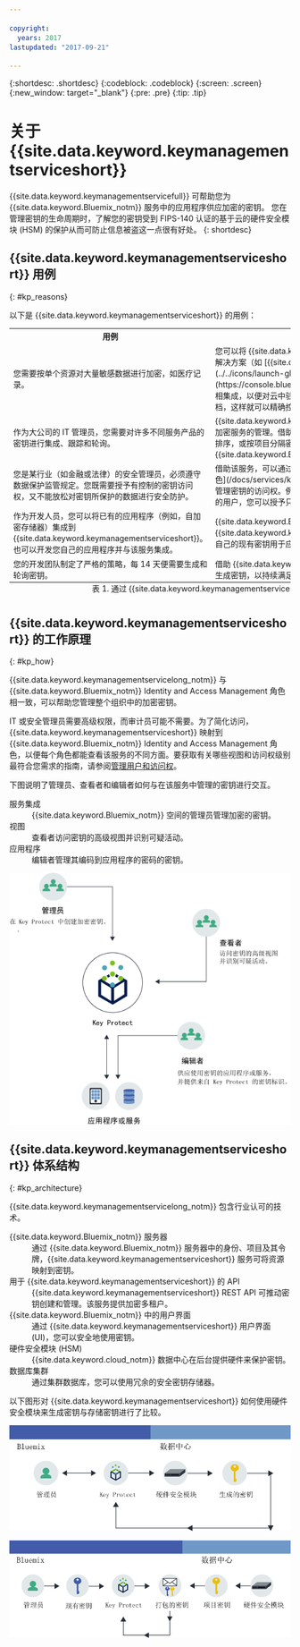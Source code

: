 ```yaml
---

copyright:
  years: 2017
lastupdated: "2017-09-21"

---
```


{:shortdesc: .shortdesc}
{:codeblock: .codeblock}
{:screen: .screen}
{:new_window: target="_blank"}
{:pre: .pre}
{:tip: .tip}

# 关于 {{site.data.keyword.keymanagementserviceshort}}

{{site.data.keyword.keymanagementservicefull}} 可帮助您为 {{site.data.keyword.Bluemix_notm}} 服务中的应用程序供应加密的密钥。
您在管理密钥的生命周期时，了解您的密钥受到 FIPS-140 认证的基于云的硬件安全模块 (HSM) 的保护从而可防止信息被盗这一点很有好处。
{: shortdesc}

## {{site.data.keyword.keymanagementserviceshort}} 用例
{: #kp_reasons}

以下是 {{site.data.keyword.keymanagementserviceshort}} 的用例：

<table>
  <tr>
    <th>用例</th>
    <th>解决方案</th>
  </tr>
  <tr>
    <td>您需要按单个资源对大量敏感数据进行加密，如医疗记录。</td>
    <td>您可以将 {{site.data.keyword.keymanagementserviceshort}} 服务与存储解决方案（如 [{{site.data.keyword.objectstorageshort}} ![外部链接图标](../../icons/launch-glyph.svg "外部链接图标")](https://console.bluemix.net/docs/services/ObjectStorage/index.html)）相集成，以便对云中驻留的数据进行加密。可以使用不同的密钥保护每个文档，这样就可以精确控制数据。</td>
  </tr>
  <tr>
    <td>作为大公司的 IT 管理员，您需要对许多不同服务产品的密钥进行集成、跟踪和轮询。</td>
    <td>{{site.data.keyword.keymanagementserviceshort}} 界面可以简化对多个加密服务的管理。借助该服务，您可以在一个集中的位置对密钥进行管理和排序，或按项目分隔密钥并将其存储在不同 {{site.data.keyword.Bluemix_short}} 空间中。</td>
  </tr>
  <tr>
    <td>您是某行业（如金融或法律）的安全管理员，必须遵守数据保护监管规定。您既需要授予有控制的密钥访问权，又不能放松对密钥所保护的数据进行安全防护。</td>
    <td>借助该服务，可以通过[指定不同的 Identity and Access Management 角色](/docs/services/keyprotect_manage_access.html#roles)来控制用户对管理密钥的访问权。例如，对需要查看密钥创建信息但不需要查看密钥资料的用户，您可以授予只读访问权。</td>
  <tr>
    <td>作为开发人员，您可以将已有的应用程序（例如，自加密存储器）集成到 {{site.data.keyword.keymanagementserviceshort}}。也可以开发您自己的应用程序并与该服务集成。</td>
    <td>{{site.data.keyword.Bluemix_notm}} 上的或其之外的应用程序可以与 {{site.data.keyword.keymanagementserviceshort}} API 集成。您可以将您自己的现有密钥用于应用程序。</td>
  </tr>
  <tr>
    <td>您的开发团队制定了严格的策略，每 14 天便需要生成和轮询密钥。</td>
    <td>借助 {{site.data.keyword.Bluemix_notm}}，可快速从硬件安全模块 (HSM) 生成密钥，以持续满足安全需求。</td>
  </tr>
  <caption style="caption-side:bottom;">表 1. 通过 {{site.data.keyword.keymanagementserviceshort}} API 添加密钥所需的变量</caption>
</table>

## {{site.data.keyword.keymanagementserviceshort}} 的工作原理
{: #kp_how}

{{site.data.keyword.keymanagementservicelong_notm}} 与 {{site.data.keyword.Bluemix_notm}} Identity and Access Management 角色相一致，可以帮助您管理整个组织中的加密密钥。

IT 或安全管理员需要高级权限，而审计员可能不需要。为了简化访问，{{site.data.keyword.keymanagementserviceshort}} 映射到 {{site.data.keyword.Bluemix_notm}} Identity and Access Management 角色，以便每个角色都能查看该服务的不同方面。要获取有关哪些视图和访问权级别最符合您需求的指南，请参阅[管理用户和访问权](/docs/services/keymgmt/keyprotect_manage_access.html#roles)。

下图说明了管理员、查看者和编辑者如何与在该服务中管理的密钥进行交互。

<dl>
  <dt>服务集成</dt>
    <dd>{{site.data.keyword.Bluemix_notm}} 空间的管理员管理加密的密钥。</dd>
  <dt>视图</dt>
    <dd>查看者访问密钥的高级视图并识别可疑活动。
</dd>
  <dt>应用程序</dt>
    <dd>编辑者管理其编码到应用程序的密码的密钥。</dd>
</dl>

![该图显示与之前定义列表中所述相同的组件。](images/keys-use-cases.png)

## {{site.data.keyword.keymanagementserviceshort}} 体系结构
{: #kp_architecture}

{{site.data.keyword.keymanagementservicelong_notm}} 包含行业认可的技术。

<dl>
  <dt>{{site.data.keyword.Bluemix_notm}} 服务器</dt>
    <dd>通过 {{site.data.keyword.Bluemix_notm}} 服务器中的身份、项目及其令牌，{{site.data.keyword.keymanagementserviceshort}} 服务可将资源映射到密钥。</dd>
  <dt>用于 {{site.data.keyword.keymanagementserviceshort}} 的 API</dt>
    <dd>{{site.data.keyword.keymanagementserviceshort}} REST API 可推动密钥创建和管理。该服务提供加密多租户。</dd>
  <dt>{{site.data.keyword.Bluemix_notm}} 中的用户界面</dt>
    <dd>通过 {{site.data.keyword.keymanagementserviceshort}} 用户界面 (UI)，您可以安全地使用密钥。</dd>
  <dt>硬件安全模块 (HSM)</dt>
    <dd>{{site.data.keyword.cloud_notm}} 数据中心在后台提供硬件来保护密钥。</dd>
  <dt>数据库集群</dt>
    <dd>通过集群数据库，您可以使用冗余的安全密钥存储器。</dd>
</dl>

以下图形对 {{site.data.keyword.keymanagementserviceshort}} 如何使用硬件安全模块来生成密钥与存储密钥进行了比较。

![该图显示如何生成密钥。](images/generated-key.png)

![该图显示如何存储现有密钥。](images/stored-key.png)
